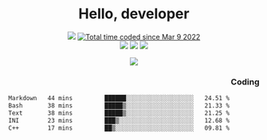 # <div align='center' >Hello, developer</div>

<div align='center'>
  <a ><img src="https://img.shields.io/badge/dynamic/json?url=https%3A%2F%2Fapi.swo.moe%2Fstats%2Fgithub%2FFree-Aaron-Li&query=count&color=181717&label=GitHub&labelColor=282c34&logo=github&suffix=+follows&cacheSeconds=3600"></a>
  <a href="https://wakatime.com/@fe40087f-8eae-48dc-9950-ad0633db1591"><img src="https://wakatime.com/badge/user/fe40087f-8eae-48dc-9950-ad0633db1591.svg" alt="Total time coded since Mar 9 2022" /></a>
</div>
<div align='center'>
  <a><img src="https://img.shields.io/badge/C%2FC%2B%2B%20-%20%2375664D"></a>
  <a><img src="https://img.shields.io/badge/Kotlin%20-%20%2375664D"></a>
  <a><img src="https://img.shields.io/badge/JavaScript%20-%20%2375664D"></a>
</div>

<p align="center">
  <img src="https://readme-typing-svg.demolab.com/?lines=你好!+开发者;Hello!+ developer&font=Fira%20Code&center=true&width=380&height=50&duration=4000&pause=1000">
</p>


<div align='right'>
  <h3>Coding</h3>
</div>

<!--START_SECTION:waka-->

```txt
Markdown   44 mins         ██████░░░░░░░░░░░░░░░░░░░   24.51 %
Bash       38 mins         █████▒░░░░░░░░░░░░░░░░░░░   21.33 %
Text       38 mins         █████▒░░░░░░░░░░░░░░░░░░░   21.25 %
INI        23 mins         ███▒░░░░░░░░░░░░░░░░░░░░░   12.68 %
C++        17 mins         ██▒░░░░░░░░░░░░░░░░░░░░░░   09.81 %
```

<!--END_SECTION:waka-->




